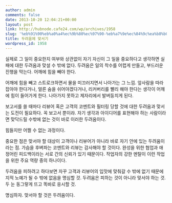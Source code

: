 ```yaml
---
author: admin
comments: false
date: 2013-10-20 12:04:21+00:00
layout: post
link: http://hubnode.cafe24.com/wp/archives/1958
slug: '%eb%91%90%eb%a0%a4%ec%9b%80%ec%97%90-%eb%a7%9e%ec%84%9c%ea%b8%b0'
title: 두려움에 맞서기
wordpress_id: 1958
---
```


실제로 그 일이 중요한지 여부와 상관없이 자기 자신이 그 일을 중요하다고 생각하면 실패에 대한 두려움과 맞설 수 밖에 없다. 두려움은 일의 착수를 어렵게 만들고, 부드러운 진행을 막는다. 어깨에 힘을 빼야 한다.

어깨에 힘을 빼고 스트로크하면서 물을 미끄러지면서 나아가는 그 느낌. 앞사람을 따라잡아야 한다거나, 얼른 숨을 쉬어야겠다거나, 리커버리를 빨리 해야 한다는 생각이 어깨에 힘이 들어가게 한다. 나아가지 못하고 제자리에서 발버둥치게 된다.

보고서를 쓸 때마다 리뷰어 혹은 고객의 코멘트와 필터링 당할 것에 대한 두려움과 맞서는 도전이 필요하다. 꼭 보고서 뿐이랴. 자기 생각과 아이디어를 표현해야 하는 사람이라면 맞닥드릴 수밖에 없는 것이 바로 이러한 두려움이다. 

힘들지만 어쩔 수 없는 과정이다. 

중요한 점은 맞서야 할 대상이 고객이나 리뷰어가 아니라 바로 자기 안에 있는 두려움이라는 점. 가슴을 후벼파는 코멘트와 리뷰는 감사해야 할 것이다. 완성을 위한 협업과 애정어린 피드백이라는 서로 간의 신뢰가 있기 때문이다. 작업자의 강한 멘탈이 이런 작업을 위한 주요 역량 중의 하나이다.

두려움을 피하려고 하다보면 자꾸 고객과 리뷰어의 입맛에 맞춰갈 수 밖에 없기 때문에 지적 노예가 될 수 밖에 없음을 명심할 것. 두려움은 피하는 것이 아니라 맞서야 하는 것. 두 눈 동그랗게 뜨고 똑바로 응시할 것.

명심하자. 맞서야 할 것은 두려움이다.

 
